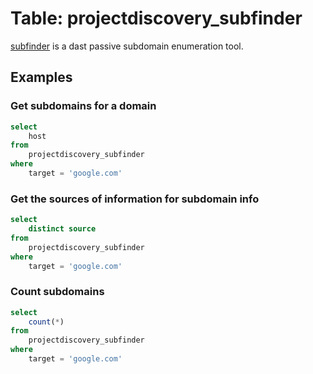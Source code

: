 # Table: projectdiscovery_subfinder

[subfinder](https://github.com/projectdiscovery/subfinder) is a dast passive subdomain enumeration tool.

## Examples

### Get subdomains for a domain

```sql
select
    host
from
    projectdiscovery_subfinder
where
    target = 'google.com'
```

### Get the sources of information for subdomain info

```sql
select
    distinct source
from
    projectdiscovery_subfinder
where
    target = 'google.com'
```

### Count subdomains

```sql
select
    count(*)
from
    projectdiscovery_subfinder
where
    target = 'google.com'
```
